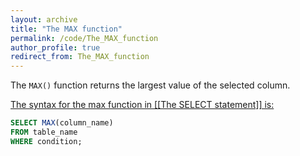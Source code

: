 ```yaml
---
layout: archive
title: "The MAX function"
permalink: /code/The_MAX_function
author_profile: true
redirect_from: The_MAX_function
---
```


The `MAX()` function returns the largest value of the selected column.

<u>The syntax for the max function in [[The SELECT statement]] is:</u>

```sql
SELECT MAX(column_name)
FROM table_name
WHERE condition;
```
